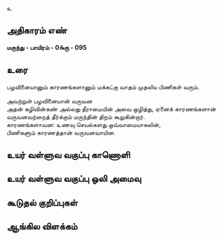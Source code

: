 உ


## அதிகாரம் எண்

**மருந்து - பாயிரம் - 0௯ரு - 095**

## உரை

பழவினையானும்
காரணங்களானும்
மக்கட்கு வாதம் முதலிய பிணிகள் வரும்.  

அவற்றுள் பழவினையான் வருவன  
அதன் கழிவின்கண்
அல்லது தீராமையின் அவை ஒழித்து, 
ஏனைக் காரணங்களான் வருவனவற்றைத்
தீர்க்கும் மருந்தின் திறம் கூறுகின்றார்.  
காரணங்களாவன:
உணவு செயல்களது ஒவ்வாமையாகலின்,  
பிணிகளும் 
காரணத்தான் வருவனவாயின.

## உயர் வள்ளுவ வகுப்பு காணொளி


## உயர் வள்ளுவ வகுப்பு ஒலி அமைவு 


## கூடுதல் குறிப்புகள்


## ஆங்கில விளக்கம்

